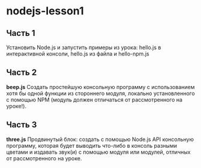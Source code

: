 # nodejs-lesson1

<h2>Часть 1</h2>
Установить Node.js и запустить примеры из урока: hello.js в
интерактивной консоли, hello.js из файла и hello-npm.js

<h2>Часть 2</h2>
<b>beep.js</b>
Создать простейшую консольную программу с использованием хотя
бы одной функции из стороннего модуля, локально установленного
с помощью NPM (модуль должен отличаться от рассмотренного на
уроке!).
<h2>Часть 3</h2>
<b>three.js</b>
Продвинутый блок: создать с помощью Node.js API консольную
программу, которая будет выводить что-либо в консоль разными
цветами и издавать звук(и) с помощью модуля или модулей,
отличных от рассмотренного на уроке.